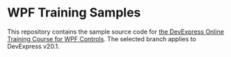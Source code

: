# WPF Training Samples

This repository contains the sample source code for [the DevExpress Online Training Course for WPF Controls](https://www.devexpress.com/trainingcenter/Course/WPF). The selected branch applies to DevExpress v20.1.

